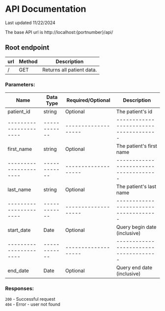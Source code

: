 # API Documentation
Last updated 11/22/2024

The base API url is http://localhost:{portnumber}/api/

## Root endpoint

| **url**         | **Method** | **Description**                 |
|-----------------|------------|---------------------------------|
| /               | GET        | Returns all patient data.       |

### Parameters:

| Name                 | Data Type  | Required/Optional | Description                         |
|----------------------|------------|-------------------|-------------------------------------|
| patient_id           | string     | Optional          | The patient's id                    |
|----------------------|------------|-------------------|-------------------------------------|
| first_name           | string     | Optional          | The patient's first name            |
|----------------------|------------|-------------------|-------------------------------------|
| last_name            | string     | Optional          | The patient's last name             |
|----------------------|------------|-------------------|-------------------------------------|
| start_date           | Date       | Optional          | Query begin date (inclusive)        |
|----------------------|------------|-------------------|-------------------------------------|
| end_date             | Date       | Optional          | Query end date (inclusive)          |

### Responses:
```200``` - Successful request  
```404``` - Error - user not found